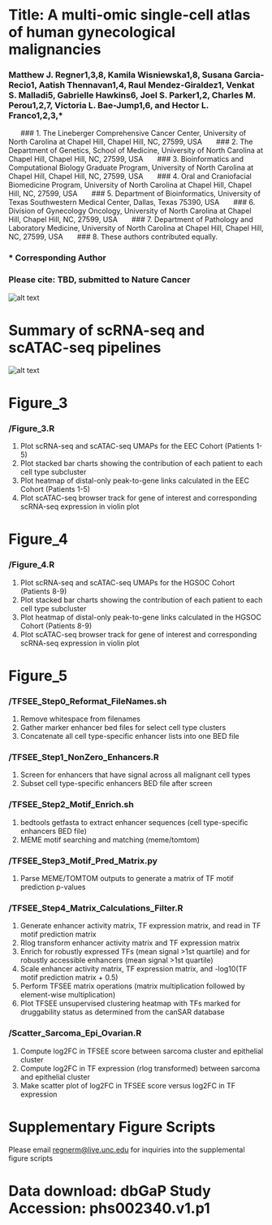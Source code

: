 # Title: A multi-omic single-cell atlas of human gynecological malignancies 
### Matthew J. Regner1,3,8, Kamila Wisniewska1,8, Susana Garcia-Recio1, Aatish Thennavan1,4, Raul Mendez-Giraldez1, Venkat S. Malladi5, Gabrielle Hawkins6, Joel S. Parker1,2, Charles M. Perou1,2,7, Victoria L. Bae-Jump1,6, and Hector L. Franco1,2,3,*
&nbsp;&nbsp;&nbsp;&nbsp;&nbsp;&nbsp;### 1.	The Lineberger Comprehensive Cancer Center, University of North Carolina at Chapel Hill, Chapel Hill, NC, 27599, USA
&nbsp;&nbsp;&nbsp;&nbsp;&nbsp;&nbsp;### 2.	The Department of Genetics, School of Medicine, University of North Carolina at Chapel Hill, Chapel Hill, NC, 27599, USA
&nbsp;&nbsp;&nbsp;&nbsp;&nbsp;&nbsp;### 3.	Bioinformatics and Computational Biology Graduate Program, University of North Carolina at Chapel Hill, Chapel Hill, NC, 27599, USA
&nbsp;&nbsp;&nbsp;&nbsp;&nbsp;&nbsp;### 4.	Oral and Craniofacial Biomedicine Program, University of North Carolina at Chapel Hill, Chapel Hill, NC, 27599, USA
&nbsp;&nbsp;&nbsp;&nbsp;&nbsp;&nbsp;### 5.	Department of Bioinformatics, University of Texas Southwestern Medical Center, Dallas, Texas 75390, USA
&nbsp;&nbsp;&nbsp;&nbsp;&nbsp;&nbsp;### 6.	Division of Gynecology Oncology, University of North Carolina at Chapel Hill, Chapel Hill, NC, 27599, USA
&nbsp;&nbsp;&nbsp;&nbsp;&nbsp;&nbsp;### 7.	Department of Pathology and Laboratory Medicine, University of North Carolina at Chapel Hill, Chapel Hill, NC, 27599, USA
&nbsp;&nbsp;&nbsp;&nbsp;&nbsp;&nbsp;### 8.	These authors contributed equally.


### * Corresponding Author 


### Please cite: TBD, submitted to Nature Cancer

![alt text](https://github.com/RegnerM2015/scENDO_scOVAR_2020/blob/main/Cartoon_Fig_1.png)

# Summary of scRNA-seq and scATAC-seq pipelines 
![alt text](https://github.com/RegnerM2015/scENDO_scOVAR_2020/blob/main/Flowchart_Pipelines.png)


# Figure_3
### /Figure_3.R
1. Plot scRNA-seq and scATAC-seq UMAPs for the EEC Cohort (Patients 1-5)
1. Plot stacked bar charts showing the contribution of each patient to each cell type subcluster
1. Plot heatmap of distal-only peak-to-gene links calculated in the EEC Cohort (Patients 1-5)
1. Plot scATAC-seq browser track for gene of interest and corresponding scRNA-seq expression in violin plot

# Figure_4
### /Figure_4.R
1. Plot scRNA-seq and scATAC-seq UMAPs for the HGSOC Cohort (Patients 8-9)
1. Plot stacked bar charts showing the contribution of each patient to each cell type subcluster
1. Plot heatmap of distal-only peak-to-gene links calculated in the HGSOC Cohort (Patients 8-9)
1. Plot scATAC-seq browser track for gene of interest and corresponding scRNA-seq expression in violin plot

# Figure_5
### /TFSEE_Step0_Reformat_FileNames.sh
1. Remove whitespace from filenames
1. Gather marker enhancer bed files for select cell type clusters 
1. Concatenate all cell type-specific enhancer lists into one BED file 
### /TFSEE_Step1_NonZero_Enhancers.R
1. Screen for enhancers that have signal across all malignant cell types 
1. Subset cell type-specific enhancers BED file after screen
### /TFSEE_Step2_Motif_Enrich.sh
1. bedtools getfasta to extract enhancer sequences (cell type-specific enhancers BED file)
1. MEME motif searching and matching (meme/tomtom)
### /TFSEE_Step3_Motif_Pred_Matrix.py
1. Parse MEME/TOMTOM outputs to generate a matrix of TF motif prediction p-values 
### /TFSEE_Step4_Matrix_Calculations_Filter.R
1. Generate enhancer activity matrix, TF expression matrix, and read in TF motif prediction matrix
2. Rlog transform enhancer activity matrix and TF expression matrix
1. Enrich for robustly expressed TFs (mean signal >1st quartile) and for robustly accessible enhancers (mean signal >1st quartile)
1. Scale enhancer activity matrix, TF expression matrix, and -log10(TF motif prediction matrix + 0.5) 
1. Perform TFSEE matrix operations (matrix multiplication followed by element-wise multiplication)
1. Plot TFSEE unsupervised clustering heatmap with TFs marked for druggability status as determined from the canSAR database 
### /Scatter_Sarcoma_Epi_Ovarian.R
1. Compute log2FC in TFSEE score between sarcoma cluster and epithelial cluster 
1. Compute log2FC in TF expression (rlog transformed) between sarcoma and epithelial cluster 
1. Make scatter plot of log2FC in TFSEE score versus log2FC in TF expression 



# Supplementary Figure Scripts
Please email regnerm@live.unc.edu for inquiries into the supplemental figure scripts

# Data download: dbGaP Study Accession: phs002340.v1.p1
